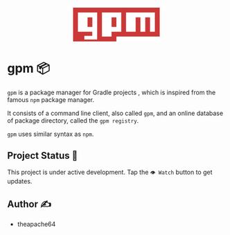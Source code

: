 <p align="center">
  <img src="extras/logo/gpm_original_logo.png" width="200">
</p>

# gpm 📦
`gpm` is a package manager for Gradle projects , which is inspired from the famous `npm` package manager.

 It consists of a command line client, also called `gpm`, and an online database of package directory, called the `gpm registry`.

`gpm` uses similar syntax as `npm`.

## Project Status 👷
This project is under active development. Tap the `👁️ Watch` button to get updates. 

## Author ✍️
- theapache64